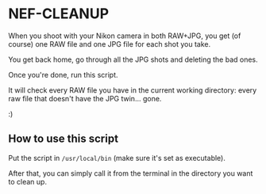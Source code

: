 # NEF-CLEANUP

When you shoot with your Nikon camera in both RAW+JPG, you get (of course) one
RAW file and one JPG file for each shot you take.

You get back home, go through all the JPG shots and deleting the bad ones.

Once you're done, run this script.

It will check every RAW file you have in the current working directory: every
raw file that doesn't have the JPG twin... gone.

:)


## How to use this script

Put the script in `/usr/local/bin` (make sure it's set as executable).

After that, you can simply call it from the terminal in the directory you want
to clean up.
